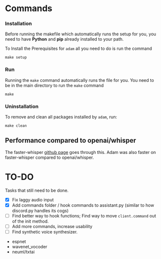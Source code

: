 # Commands
### Installation

Before running the makefile which automatically runs the setup for you, you need to have **Python** and **pip** already installed to your path.

To Install the Prerequisites for `adam` all you need to do is run the command

```
make setup
```
###  Run

Running the `make` command automatically runs the file for you. You need to be in the main directory to run the `make` command

```
make
```

### Uninstallation
To remove and clean all packages installed by `adam`, run:
```
make clean
```


##  Performance compared to openai/whisper

The faster-whisper [github page](https://github.com/guillaumekln/faster-whisper) goes through this. Adam was also faster on faster-whisper compared to openai/whisper.

#  TO-DO

Tasks that still need to be done.

- [x] Fix laggy audio input
- [x] Add commands folder / hook commands to assistant.py (similar to how discord.py handles its cogs)
- [ ] Find better way to hook functions; Find way to move `client.command` out of the init method.
- [ ] Add more commands, increase usability
- [ ] Find synthetic voice synthesizer.
- espnet
- wavenet_vocoder
- neuml/txtai
